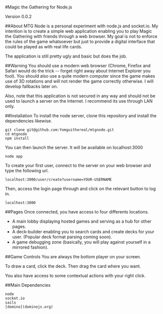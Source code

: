 #Magic the Gathering for Node.js

Version 0.0.2

##About
MTG Node is a personal experiment with node.js and socket.io. My intention is to create a simple
web application enabling you to play Magic the Gathering with friends through a web browser. My goal
is not to enforce the rules of the game whatsoever but just to provide a digital interface that could be
played as with real life cards.

The application is still pretty ugly and basic but does
the job.

##Warning
You should use a modern web browser (Chrome, Firefox and Safari would do the trick -- forget right away
about Internet Explorer you fool). You should also use a quite modern computer since the game makes use
of 3D rotations and will not render the game correctly otherwise. I will develop fallbacks later on.

Also, note that this application is not secured in any way and should not be used to launch a server on the
Internet. I recommend its use through LAN only.

##Installation
To install the node server, clone this repository and install the dependencies likewise.

```
git clone git@github.com:Yomguithereal/mtgnode.git
cd mtgnode
npm install
```

You can then launch the server. It will be available on localhost:3000

```
node app
```

To create your first user, connect to the server on your web browser and type the following url.

```
localhost:3000/user/create?username=YOUR-USERNAME
```

Then, access the login page through and click on the relevant button to log in.

```
localhost:3000
```

##Pages
Once connected, you have access to four differents locations.

* A main lobby displaying hosted games and serving as a hub for other pages.
* A deck-builder enabling you to search cards and create decks for your user. (Popular deck format parsing coming soon).
* A game debugging zone (basically, you will play against yourself in a mirrored fashion).

##Game Controls
You are always the bottom player on your screen.

To draw a card, click the deck. Then drag the card where you want.

You also have access to some contextual actions with your right click.

##Main Dependencies

	node
	socket.io
	sails
	[domino](dominojs.org)
